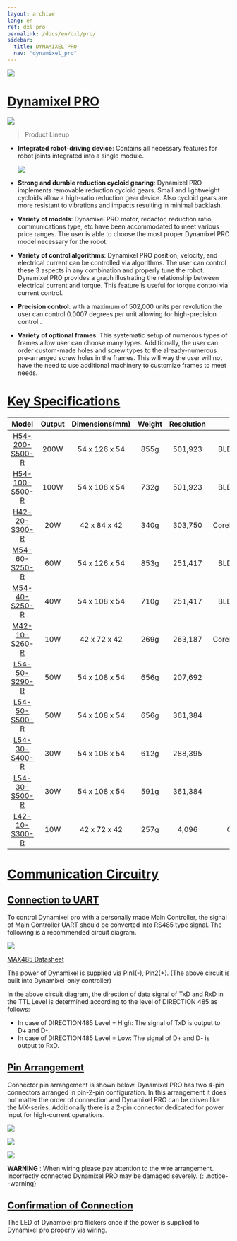 ```yaml
---
layout: archive
lang: en
ref: dxl_pro
permalink: /docs/en/dxl/pro/
sidebar:
  title: DYNAMIXEL PRO
  nav: "dynamixel_pro"
---
```


![](/assets/images/dxl/pro/dynamixelpro_main.jpg)

# [Dynamixel PRO](#dynamixel-pro)

![](/assets/images/dxl/pro/dxl_pro_productline.jpg)

> Product Lineup

- **Integrated robot-driving device**: Contains all necessary features for robot joints integrated into a single module.

  ![](/assets/images/dxl/pro/dxl_pro_intro.gif)

- **Strong and durable reduction cycloid gearing**: Dynamixel PRO implements removable reduction cycloid gears. Small and lightweight cycloids allow a high-ratio reduction gear device. Also cycloid gears are more resistant to vibrations and impacts resulting in minimal backlash.
- **Variety of models**: Dynamixel PRO motor, redactor, reduction ratio, communications type, etc have been accommodated to meet various price ranges. The user is able to choose the most proper Dynamixel PRO model necessary for the robot.

- **Variety of control algorithms**: Dynamixel PRO position, velocity, and electrical current can be controlled via algorithms. The user can control these 3 aspects in any combination and properly tune the robot. Dynamixel PRO provides a graph illustrating the relationship between electrical current and torque. This feature is useful for torque control via current control.

- **Precision control**: with a maximum of 502,000 units per revolution the user can control 0.0007 degrees per unit allowing for high-precision control..

- **Variety of optional frames**: This systematic setup of numerous types of frames allow user can choose many types. Additionally, the user can order custom-made holes and screw types to the already-numerous pre-arranged screw holes in the frames. This will way the user will not have the need to use additional machinery to customize frames to meet needs.

# [Key Specifications](#key-specifications)

|                       Model                        | Output | Dimensions(mm) | Weight | Resolution |      Motor      |
|:--------------------------------------------------:|:------:|:--------------:|:------:|:----------:|:---------------:|
| [H54-200-S500-R](/docs/en/dxl/pro/h54-200-s500-r/) |  200W  | 54 x 126 x 54  |  855g  |  501,923   |   BLDC(Maxon)   |
| [H54-100-S500-R](/docs/en/dxl/pro/h54-100-s500-r/) |  100W  | 54 x 108 x 54  |  732g  |  501,923   |   BLDC(Maxon)   |
|  [H42-20-S300-R](/docs/en/dxl/pro/h42-20-s300-r/)  |  20W   |  42 x 84 x 42  |  340g  |  303,750   | Coreless(Maxon) |
|  [M54-60-S250-R](/docs/en/dxl/pro/m54-60-s250-r/)  |  60W   | 54 x 126 x 54  |  853g  |  251,417   |   BLDC(Maxon)   |
|  [M54-40-S250-R](/docs/en/dxl/pro/m54-40-s250-r/)  |  40W   | 54 x 108 x 54  |  710g  |  251,417   |   BLDC(Maxon)   |
|  [M42-10-S260-R](/docs/en/dxl/pro/m42-10-s260-r/)  |  10W   |  42 x 72 x 42  |  269g  |  263,187   | Coreless(Maxon) |
|  [L54-50-S290-R](/docs/en/dxl/pro/l54-50-s500-r/)  |  50W   | 54 x 108 x 54  |  656g  |  207,692   |      BLDC       |
|  [L54-50-S500-R](/docs/en/dxl/pro/l54-50-s290-r/)  |  50W   | 54 x 108 x 54  |  656g  |  361,384   |      BLDC       |
|  [L54-30-S400-R](/docs/en/dxl/pro/l54-30-s500-r/)  |  30W   | 54 x 108 x 54  |  612g  |  288,395   |      BLDC       |
|  [L54-30-S500-R](/docs/en/dxl/pro/l54-30-s400-r/)  |  30W   | 54 x 108 x 54  |  591g  |  361,384   |      BLDC       |
|  [L42-10-S300-R](/docs/en/dxl/pro/l42-10-s300-r/)  |  10W   |  42 x 72 x 42  |  257g  |   4,096    |    Coreless     |

# [Communication Circuitry](#communication-circuitry)

## [Connection to UART](#connection-to-uart)
To control Dynamixel pro with a personally made Main Controller, the signal of Main Controller UART should be converted into RS485 type signal. The following is a recommended circuit diagram.

![](/assets/images/dxl/pro/485_circuit_pro.png)

[MAX485 Datasheet](http://ecee.colorado.edu/~mcclurel/max485ds.pdf)

The power of Dynamixel is supplied via Pin1(-), Pin2(+). (The above circuit is built into Dynamixel-only controller)

In the above circuit diagram, the direction of data signal of TxD and RxD in the TTL Level is determined according to the level of DIRECTION 485 as follows:
- In case of DIRECTION485 Level = High: The signal of TxD is output to D+ and D-.
- In case of DIRECTION485 Level = Low: The signal of D+ and D- is output to RxD.

## [Pin Arrangement](#pin-arrangement)
Connector pin arrangement is shown below. Dynamixel PRO has two 4-pin connectors arranged in pin-2-pin configuration. In this arrangement it does not matter the order of connection and Dynamixel PRO can be driven like the MX-series. Additionally there is a 2-pin connector dedicated for power input for high-current operations.

![](/assets/images/dxl/pro/clip_image003.png)

![](/assets/images/dxl/pro/clip_image005.jpg)

![](/assets/images/dxl/pro/clip_image007.png)

**WARNING** : When wiring please pay attention to the wire arrangement. Incorrectly connected Dynamixel PRO may be damaged severely.
{: .notice--warning}

## [Confirmation of Connection](#confirmation-of-connection)

The LED of Dynamixel pro flickers once if the power is supplied to Dynamixel pro properly via wiring.
